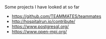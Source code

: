Some projects I have looked at so far <br>

* https://github.com/TEAMMATES/teammates
* http://hospitalrun.io/contribute/
* https://www.postgresql.org/
* https://www.open-mpi.org/